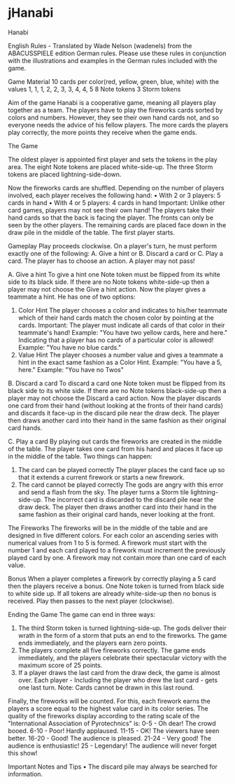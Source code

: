 # jHanabi

Hanabi

English Rules - Translated by Wade Nelson (wadenels) from the ABACUSSPIELE edition German rules. Please use these rules in conjunction with the illustrations and examples in the German rules included with the game.

Game Material
10 cards per color(red, yellow, green, blue, white) with the values ​​1, 1, 1, 2, 2, 3, 3, 4, 4, 5
8 Note tokens
3 Storm tokens


Aim of the game
Hanabi is a cooperative game, meaning all players play together as a team. The players have to play the fireworks cards sorted by colors and numbers. However, they see their own hand cards not, and so everyone needs the advice of his fellow players. The more cards the players play correctly, the more points they receive when the game ends.


The Game

The oldest player is appointed first player and sets the tokens in the play area.
The eight Note tokens are placed white-side-up.
The three Storm tokens are placed lightning-side-down.

Now the fireworks cards are shuffled. Depending on the number of players involved, each player receives the following hand:
• With 2 or 3 players: 5 cards in hand
• With 4 or 5 players: 4 cards in hand
Important: Unlike other card games, players may not see their own hand! The players take their hand cards so that the back is facing the player. The fronts can only be seen by the other players. The remaining cards are placed face down in the draw pile in the middle of the table. The first player starts.


Gameplay
Play proceeds clockwise. On a player's turn, he must perform exactly one of the following:
A. Give a hint or
B. Discard a card or
C. Play a card.
The player has to choose an action. A player may not pass!

A. Give a hint
To give a hint one Note token must be flipped from its white side to its black side. If there are no Note tokens white-side-up then a player may not choose the Give a hint action.
Now the player gives a teammate a hint. He has one of two options:
1. Color Hint
The player chooses a color and indicates to his/her teammate which of their hand cards match the chosen color by pointing at the cards.
Important: The player must indicate all cards of that color in their teammate's hand!
Example: "You have two yellow cards, here and here."
Indicating that a player has no cards of a particular color is allowed!
Example: "You have no blue cards."
2. Value Hint
The player chooses a number value and gives a teammate a hint in the exact same fashion as a Color Hint.
Example: "You have a 5, here."
Example: "You have no Twos"

B. Discard a card
To discard a card one Note token must be flipped from its black side to its white side. If there are no Note tokens black-side-up then a player may not choose the Discard a card action.
Now the player discards one card from their hand (without looking at the fronts of their hand cards) and discards it face-up in the discard pile near the draw deck. The player then draws another card into their hand in the same fashion as their original card hands.

C. Play a card
By playing out cards the fireworks are created in the middle of the table. The player takes one card from his hand and places it face up in the middle of the table. Two things can happen:
1. The card can be played correctly
The player places the card face up so that it extends a current firework or starts a new firework.
2. The card cannot be played correctly
The gods are angry with this error and send a flash from the sky. The player turns a Storm tile lightning-side-up. The incorrect card is discarded to the discard pile near the draw deck.
The player then draws another card into their hand in the same fashion as their original card hands, never looking at the front.


The Fireworks
The fireworks will be in the middle of the table and are designed in five different colors. For each color an ascending series with numerical values ​​from 1 to 5 is formed. A firework must start with the number 1 and each card played to a firework must increment the previously played card by one. A firework may not contain more than one card of each value.


Bonus
When a player completes a firework by correctly playing a 5 card then the players receive a bonus. One Note token is turned from black side to white side up. If all tokens are already white-side-up then no bonus is received. Play then passes to the next player (clockwise).


Ending the Game
The game can end in three ways:
1. The third Storm token is turned lightning-side-up. The gods deliver their wrath in the form of a storm that puts an end to the fireworks. The game ends immediately, and the players earn zero points.
2. The players complete all five fireworks correctly. The game ends immediately, and the players celebrate their spectacular victory with the maximum score of 25 points.
3. If a player draws the last card from the draw deck, the game is almost over. Each player - Including the player who drew the last card - gets one last turn.
Note: Cards cannot be drawn in this last round.

Finally, the fireworks will be counted. For this, each firework earns the players a score equal to the highest value card in its color series.
The quality of the fireworks display according to the rating scale of the "International Association of Pyrotechnics" is:
0-5 - Oh dear! The crowd booed.
6-10 - Poor! Hardly applaused.
11-15 - OK! The viewers have seen better.
16-20 - Good! The audience is pleased.
21-24 - Very good! The audience is enthusiastic!
25 - Legendary! The audience will never forget this show!


Important Notes and Tips
• The discard pile may always be searched for information.


